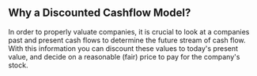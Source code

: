 ## Why a Discounted Cashflow Model?

In order to properly valuate companies, it is crucial to look at a companies past and present cash flows to determine the future stream of cash flow. With this information you can discount these values to today's present value, and decide on a reasonable (fair) price to pay for the company's stock.

